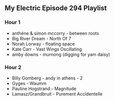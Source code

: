 ## My Electric Episode 294 Playlist

### Hour 1
* anthéne & simon mccorry - between roots
* Big River Dream - North Of 7
* Norah Lorway - floating space
* Kate Carr - Vast Wings Oscillating
* amby downs - murnong (digging for yam daisy)

### Hour 2
* Billy Gomberg - andy in athens - 2
* Gyges - Waumm
* Pauline Hogstrand - Magnitude
* Lamasz/Grandbruit - Purement Accidentelle
